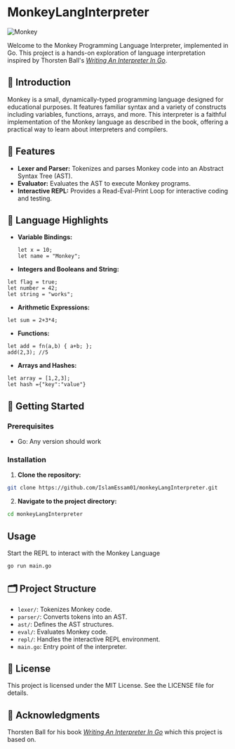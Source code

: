 # MonkeyLangInterpreter

![Monkey](https://img.shields.io/badge/MonkeyLang-Interpreter-blue)

Welcome to the Monkey Programming Language Interpreter, implemented in Go. This project is a hands-on exploration of language interpretation inspired by Thorsten Ball's [*Writing An Interpreter In Go*](https://interpreterbook.com/).

## 📜 Introduction

Monkey is a small, dynamically-typed programming language designed for educational purposes. It features familiar syntax and a variety of constructs including variables, functions, arrays, and more. This interpreter is a faithful implementation of the Monkey language as described in the book, offering a practical way to learn about interpreters and compilers.

## 🔧 Features

- **Lexer and Parser:** Tokenizes and parses Monkey code into an Abstract Syntax Tree (AST).
- **Evaluator:** Evaluates the AST to execute Monkey programs.
- **Interactive REPL:** Provides a Read-Eval-Print Loop for interactive coding and testing.

## 🌟 Language Highlights

- **Variable Bindings:**
  ```monkey
  let x = 10;
  let name = "Monkey";
  ```
- **Integers and Booleans and String:**
```monkey
let flag = true;
let number = 42;
let string = "works";
```
- **Arithmetic Expressions:**
```monkey
let sum = 2+3*4;
```
- **Functions:**
```monkey
let add = fn(a,b) { a+b; };
add(2,3); //5
```
- **Arrays and Hashes:**
```monkey
let array = [1,2,3];
let hash ={"key":"value"}
```
## 🚀 Getting Started

### Prerequisites
- Go: Any version should work

### Installation 
1. **Clone the repository:**
```sh
git clone https://github.com/IslamEssam01/monkeyLangInterpreter.git
```
2. **Navigate to the project directory:**
```sh
cd monkeyLangInterpreter
```
## Usage
Start the REPL to interact with the Monkey Language
```sh
go run main.go
```

## 🗂️ Project Structure
- `lexer/`: Tokenizes Monkey code.
- `parser/`: Converts tokens into an AST.
- `ast/`: Defines the AST structures.
- `eval/`: Evaluates Monkey code.
- `repl/`: Handles the interactive REPL environment.
- `main.go`: Entry point of the interpreter.

## 📜 License
This project is licensed under the MIT License. See the LICENSE file for details.

## 🎉 Acknowledgments
Thorsten Ball for his book [*Writing An Interpreter In Go*](https://interpreterbook.com/) which this project is based on.
